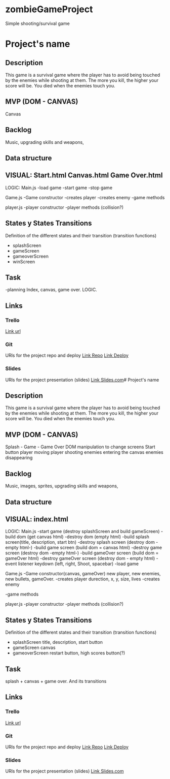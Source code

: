 # zombieGameProject
Simple shooting/survival game

# Project's name

## Description
This game is a survival game where the player has to avoid being touched by the enemies while shooting at them. 
The more you kill, the higher your score will be.
You died when the enemies touch you.


## MVP (DOM - CANVAS)
Canvas

## Backlog
Music, upgrading skills and weapons, 

## Data structure
VISUAL:
Start.html
Canvas.html
Game Over.html
------------------------
LOGIC:
Main.js
 -load game
 -start game
 -stop game

Game.js
 -Game constructor
 -creates player
 -creates enemy
 -game methods

player.js
 -player constructor
 -player methods (collision?)

## States y States Transitions
Definition of the different states and their transition (transition functions)

- splashScreen
- gameScreen
- gameoverScreen
- winScreen


## Task
-planning
Index, canvas, game over. LOGIC.


## Links


### Trello
[Link url](https://trello.com)


### Git
URls for the project repo and deploy
[Link Repo](http://github.com)
[Link Deploy](http://github.com)


### Slides
URls for the project presentation (slides)
[Link Slides.com](http://slides.com)# Project's name

## Description
This game is a survival game where the player has to avoid being touched by the enemies while shooting at them. 
The more you kill, the higher your score will be.
You died when the enemies touch you.


## MVP (DOM - CANVAS)
Splash - Game - Game Over
DOM manipulation to change screens
Start button
player moving
player shooting
enemies entering the canvas
enemies disappearing


## Backlog
Music, images, sprites, upgrading skills and weapons, 

## Data structure
VISUAL:
index.html
------------------------
LOGIC:
Main.js
 -start game (destroy splashScreen and build gameScreen)
 -build dom (get canvas html)
 -destroy dom (empty html)
 -build splash screen(title, description, start btn)
 -destroy splash screen (destroy dom -empty html-)
 -build game screen (build dom =  canvas html)
 -destroy game screen (destroy dom -empty html-)
 -build gameOver screen (build dom = gameOver html)
 -destroy gameOver screen (destroy dom - empty html)
 -event listener keydown (left, right, Shoot, spacebar)
 -load game

Game.js
 -Game constructor(canvas, gameOver)
	new player, new enemies, new bullets, gameOver.
 -creates player
	durection, x, y, size, lives
 -creates enemy
	
 -game methods

player.js
 -player constructor
 -player methods (collision?)

## States y States Transitions
Definition of the different states and their transition (transition functions)

- splashScreen
title, description, start button
- gameScreen
canvas
- gameoverScreen
restart button, high scores button(?)

## Task
splash + canvas + game over. And its transitions


## Links


### Trello
[Link url](https://trello.com)


### Git
URls for the project repo and deploy
[Link Repo](http://github.com)
[Link Deploy](http://github.com)


### Slides
URls for the project presentation (slides)
[Link Slides.com](http://slides.com)
